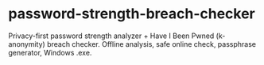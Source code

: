 # password-strength-breach-checker
Privacy-first password strength analyzer + Have I Been Pwned (k-anonymity) breach checker. Offline analysis, safe online check, passphrase generator, Windows .exe.
